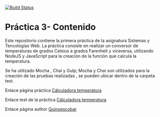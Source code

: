 [![Build Status](https://travis-ci.org/quinoescobar/sytw_prt_03.svg)](https://travis-ci.org/quinoescobar/sytw_prt_03)
# Práctica 3- Contenido

Este repositorio contiene la primera práctica de la asignatura Sistemas y Tencologías Web.
La práctica consiste en realizar un conversor de temperaturas de grados Celsius a grados Farenheit y viceversa, utilizando NodeJS y JavaScript para la creación de la función que calcula la temperatura.

Se ha utilizado Mocha , Chai y Gulp; Mocha y Chai son utilizados para la creación de las pruebas realizadas , se pueden ubicar dentro de la carpeta test.

Enlace página práctica [Cálculadora temperatura](https://quinoescobar.github.io/sytw_prt_02)

Enlace test de la práctica [Cálculadora temperatura](https://quinoescobar.github.io/sytw_prt_02/tests/)

Enlace página author [Quinoescobar](https://quinoescobar.github.io)

